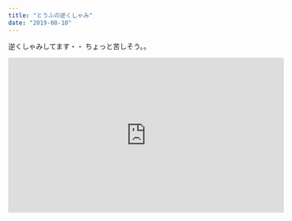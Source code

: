 ```yaml
---
title: "とうふの逆くしゃみ"
date: "2019-08-10"
---
```


逆くしゃみしてます・・
ちょっと苦しそう。。

<iframe width="560" height="315" src="https://www.youtube.com/embed/nh2T5TMTrQM" frameborder="0" allow="accelerometer; autoplay; clipboard-write; encrypted-media; gyroscope; picture-in-picture" allowfullscreen></iframe>